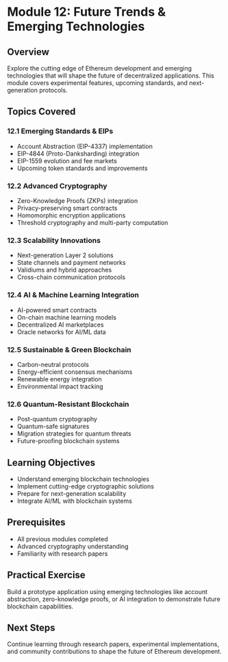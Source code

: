 # Module 12: Future Trends & Emerging Technologies

## Overview
Explore the cutting edge of Ethereum development and emerging technologies that will shape the future of decentralized applications. This module covers experimental features, upcoming standards, and next-generation protocols.

## Topics Covered

### 12.1 Emerging Standards & EIPs
- Account Abstraction (EIP-4337) implementation
- EIP-4844 (Proto-Danksharding) integration
- EIP-1559 evolution and fee markets
- Upcoming token standards and improvements

### 12.2 Advanced Cryptography
- Zero-Knowledge Proofs (ZKPs) integration
- Privacy-preserving smart contracts
- Homomorphic encryption applications
- Threshold cryptography and multi-party computation

### 12.3 Scalability Innovations
- Next-generation Layer 2 solutions
- State channels and payment networks
- Validiums and hybrid approaches
- Cross-chain communication protocols

### 12.4 AI & Machine Learning Integration
- AI-powered smart contracts
- On-chain machine learning models
- Decentralized AI marketplaces
- Oracle networks for AI/ML data

### 12.5 Sustainable & Green Blockchain
- Carbon-neutral protocols
- Energy-efficient consensus mechanisms
- Renewable energy integration
- Environmental impact tracking

### 12.6 Quantum-Resistant Blockchain
- Post-quantum cryptography
- Quantum-safe signatures
- Migration strategies for quantum threats
- Future-proofing blockchain systems

## Learning Objectives
- Understand emerging blockchain technologies
- Implement cutting-edge cryptographic solutions
- Prepare for next-generation scalability
- Integrate AI/ML with blockchain systems

## Prerequisites
- All previous modules completed
- Advanced cryptography understanding
- Familiarity with research papers

## Practical Exercise
Build a prototype application using emerging technologies like account abstraction, zero-knowledge proofs, or AI integration to demonstrate future blockchain capabilities.

## Next Steps
Continue learning through research papers, experimental implementations, and community contributions to shape the future of Ethereum development.
